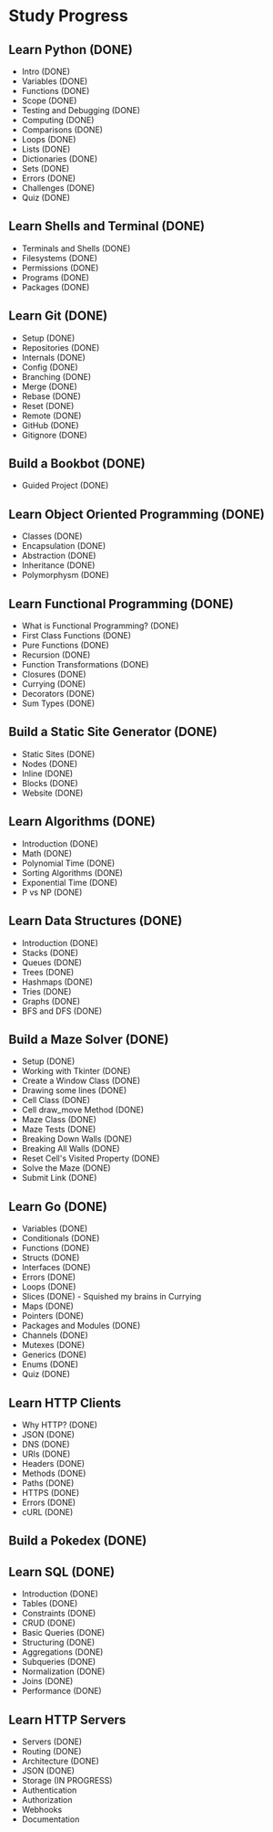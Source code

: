 # Study Progress

## Learn Python (DONE)

- Intro (DONE)
- Variables (DONE)
- Functions (DONE)
- Scope (DONE)
- Testing and Debugging (DONE)
- Computing (DONE)
- Comparisons (DONE)
- Loops (DONE)
- Lists (DONE)
- Dictionaries (DONE)
- Sets (DONE)
- Errors (DONE)
- Challenges (DONE)
- Quiz (DONE)

## Learn Shells and Terminal (DONE)

- Terminals and Shells (DONE)
- Filesystems (DONE)
- Permissions (DONE)
- Programs (DONE)
- Packages (DONE)

## Learn Git (DONE)

- Setup (DONE)
- Repositories (DONE)
- Internals (DONE)
- Config (DONE)
- Branching (DONE)
- Merge (DONE)
- Rebase (DONE)
- Reset (DONE)
- Remote (DONE)
- GitHub (DONE)
- Gitignore (DONE)

## Build a Bookbot (DONE)

- Guided Project (DONE)

## Learn Object Oriented Programming (DONE)

- Classes (DONE)
- Encapsulation (DONE)
- Abstraction (DONE)
- Inheritance (DONE)
- Polymorphysm (DONE)

## Learn Functional Programming (DONE)

- What is Functional Programming? (DONE)
- First Class Functions (DONE)
- Pure Functions (DONE)
- Recursion (DONE)
- Function Transformations (DONE)
- Closures (DONE)
- Currying (DONE)
- Decorators (DONE)
- Sum Types (DONE)

## Build a Static Site Generator (DONE)

- Static Sites (DONE)
- Nodes (DONE)
- Inline (DONE)
- Blocks (DONE)
- Website (DONE)

## Learn Algorithms (DONE)

- Introduction (DONE)
- Math (DONE)
- Polynomial Time (DONE)
- Sorting Algorithms (DONE)
- Exponential Time (DONE)
- P vs NP (DONE)

## Learn Data Structures (DONE)

- Introduction (DONE)
- Stacks (DONE)
- Queues (DONE)
- Trees (DONE) 
- Hashmaps (DONE)
- Tries (DONE)
- Graphs (DONE)
- BFS and DFS (DONE)

## Build a Maze Solver (DONE)

- Setup (DONE)
- Working with Tkinter (DONE)
- Create a Window Class (DONE)
- Drawing some lines (DONE)
- Cell Class (DONE)
- Cell draw_move Method (DONE)
- Maze Class (DONE)
- Maze Tests (DONE)
- Breaking Down Walls (DONE)
- Breaking All Walls (DONE)
- Reset Cell's Visited Property (DONE)
- Solve the Maze (DONE)
- Submit Link (DONE)

## Learn Go (DONE)

- Variables (DONE)
- Conditionals (DONE)
- Functions (DONE)
- Structs (DONE)
- Interfaces (DONE)
- Errors (DONE)
- Loops (DONE)
- Slices (DONE) - Squished my brains in Currying
- Maps (DONE)
- Pointers (DONE)
- Packages and Modules (DONE)
- Channels (DONE) 
- Mutexes (DONE)
- Generics (DONE)
- Enums (DONE)
- Quiz (DONE)

## Learn HTTP Clients

- Why HTTP? (DONE)
- JSON (DONE)
- DNS (DONE)
- URIs (DONE)
- Headers (DONE)
- Methods (DONE)
- Paths (DONE)
- HTTPS (DONE)
- Errors (DONE)
- cURL (DONE)

## Build a Pokedex (DONE)

## Learn SQL (DONE)

- Introduction (DONE)
- Tables (DONE)
- Constraints (DONE)
- CRUD (DONE)
- Basic Queries (DONE)
- Structuring (DONE)
- Aggregations (DONE)
- Subqueries (DONE)
- Normalization (DONE)
- Joins (DONE)
- Performance (DONE)

## Learn HTTP Servers

- Servers (DONE)
- Routing (DONE)
- Architecture (DONE)
- JSON (DONE)
- Storage (IN PROGRESS)
- Authentication
- Authorization
- Webhooks
- Documentation
